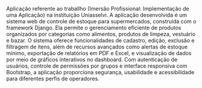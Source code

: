 Aplicação referente ao traballho (Imersão Profissional: Implementação de uma Aplicação) na instituição Uniasselvi.
A aplicação desenvolvida é um sistema web de controle de estoque para supermercados, construída com o framework Django. Ela permite o gerenciamento eficiente de produtos organizados por categorias como alimentos, produtos de limpeza, vestuário e bazar. O sistema oferece funcionalidades de cadastro, edição, exclusão e filtragem de itens, além de recursos avançados como alertas de estoque mínimo, exportação de relatórios em PDF e Excel, e visualização de dados por meio de gráficos interativos no dashboard. Com autenticação de usuários, controle de permissões por grupos e interface responsiva com Bootstrap, a aplicação proporciona segurança, usabilidade e acessibilidade para diferentes perfis de operadores.
